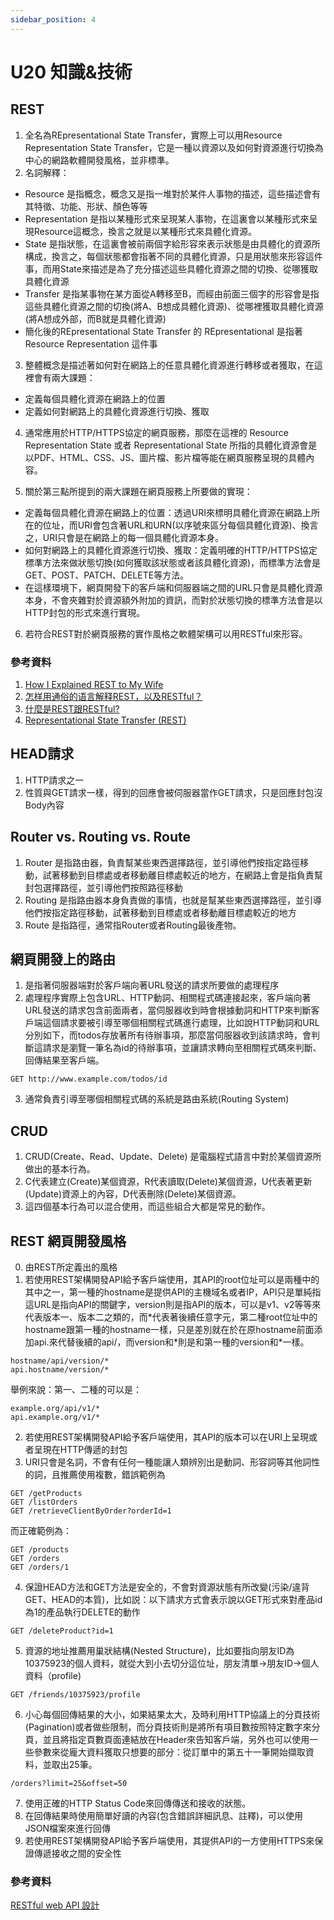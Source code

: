 ```yaml
---
sidebar_position: 4
---
```


# U20 知識&技術

## REST
1. 全名為REpresentational State Transfer，實際上可以用Resource Representation State Transfer，它是一種以資源以及如何對資源進行切換為中心的網路軟體開發風格，並非標準。
2. 名詞解釋：
  - Resource 是指概念，概念又是指一堆對於某件人事物的描述，這些描述會有其特徵、功能、形狀、顏色等等
  - Representation 是指以某種形式來呈現某人事物，在這裏會以某種形式來呈現Resource這概念，換言之就是以某種形式來具體化資源。
  - State 是指狀態，在這裏會被前兩個字給形容來表示狀態是由具體化的資源所構成，換言之，每個狀態都會指著不同的具體化資源，只是用狀態來形容這件事，而用State來描述是為了充分描述這些具體化資源之間的切換、從哪獲取具體化資源
  - Transfer 是指某事物在某方面從A轉移至B，而經由前面三個字的形容會是指這些具體化資源之間的切換(將A、B想成具體化資源)、從哪裡獲取具體化資源(將A想成外部，而B就是具體化資源)
  - 簡化後的REpresentational State Transfer 的 REpresentational 是指著Resource Representation 這件事

3. 整體概念是描述著如何對在網路上的任意具體化資源進行轉移或者獲取，在這裡會有兩大課題：
 - 定義每個具體化資源在網路上的位置
 - 定義如何對網路上的具體化資源進行切換、獲取

4. 通常應用於HTTP/HTTPS協定的網頁服務，那麼在這裡的 Resource Representation State 或者 Representational State 所指的具體化資源會是以PDF、HTML、CSS、JS、圖片檔、影片檔等能在網頁服務呈現的具體內容。

5. 關於第三點所提到的兩大課題在網頁服務上所要做的實現：
 - 定義每個具體化資源在網路上的位置：透過URI來標明具體化資源在網路上所在的位址，而URI會包含著URL和URN(以序號來區分每個具體化資源)、換言之，URI只會是在網路上的每一個具體化資源本身。
 - 如何對網路上的具體化資源進行切換、獲取：定義明確的HTTP/HTTPS協定標準方法來做狀態切換(如何獲取該狀態或者該具體化資源)，而標準方法會是GET、POST、PATCH、DELETE等方法。
 - 在這樣環境下，網頁開發下的客戶端和伺服器端之間的URL只會是具體化資源本身，不會夾雜對於資源額外附加的資訊，而對於狀態切換的標準方法會是以HTTP封包的形式來進行實現。

6. 若符合REST對於網頁服務的實作風格之軟體架構可以用RESTful來形容。


### 參考資料
1. [How I Explained REST to My Wife](http://www.looah.com/source/view/2284)
2. [怎样用通俗的语言解释REST，以及RESTful？](https://www.zhihu.com/question/28557115)
3. [什麼是REST跟RESTful?](https://ihower.tw/blog/archives/1542)
4. [Representational State Transfer (REST)](https://www.ics.uci.edu/~fielding/pubs/dissertation/rest_arch_style.htm)



## HEAD請求
1. HTTP請求之一
2. 性質與GET請求一樣，得到的回應會被伺服器當作GET請求，只是回應封包沒Body內容

## Router vs. Routing vs. Route
1. Router 是指路由器，負責幫某些東西選擇路徑，並引導他們按指定路徑移動，試著移動到目標處或者移動離目標處較近的地方，在網路上會是指負責幫封包選擇路徑，並引導他們按照路徑移動
2. Routing 是指路由器本身負責做的事情，也就是幫某些東西選擇路徑，並引導他們按指定路徑移動，試著移動到目標處或者移動離目標處較近的地方
3. Route 是指路徑，通常指Router或者Routing最後產物。



## 網頁開發上的路由
1. 是指著伺服器端對於客戶端向著URL發送的請求所要做的處理程序
2. 處理程序實際上包含URL、HTTP動詞、相關程式碼連接起來，客戶端向著URL發送的請求包含前面兩者，當伺服器收到時會根據動詞和HTTP來判斷客戶端這個請求要被引導至哪個相關程式碼進行處理，比如說HTTP動詞和URL分別如下，而todos存放著所有待辦事項，那麼當伺服器收到該請求時，會判斷這請求是瀏覽一筆名為id的待辦事項，並讓請求轉向至相關程式碼來判斷、回傳結果至客戶端。

```
GET http://www.example.com/todos/id
```
3. 通常負責引導至哪個相關程式碼的系統是路由系統(Routing System)


## CRUD 
1. CRUD(Create、Read、Update、Delete) 是電腦程式語言中對於某個資源所做出的基本行為。
2. C代表建立(Create)某個資源，R代表讀取(Delete)某個資源，U代表著更新(Update)資源上的內容，D代表刪除(Delete)某個資源。
3. 這四個基本行為可以混合使用，而這些組合大都是常見的動作。



## REST 網頁開發風格
0. 由REST所定義出的風格
1. 若使用REST架構開發API給予客戶端使用，其API的root位址可以是兩種中的其中之一，第一種的hostname是提供API的主機域名或者IP，API只是單純指這URL是指向API的關鍵字，version則是指API的版本，可以是v1、v2等等來代表版本一、版本二之類的，而\*代表著後續任意字元，第二種root位址中的hostname跟第一種的hostname一樣，只是差別就在於在原hostname前面添加api.來代替後續的api/，而version和\*則是和第一種的version和\*一樣。

```
hostname/api/version/*
api.hostname/version/*
```

舉例來說：第一、二種的可以是：
```
example.org/api/v1/*
api.example.org/v1/*
```
2. 若使用REST架構開發API給予客戶端使用，其API的版本可以在URI上呈現或者呈現在HTTP傳遞的封包
3. URI只會是名詞，不會有任何一種能讓人類辨別出是動詞、形容詞等其他詞性的詞，且推薦使用複數，錯誤範例為
```
GET /getProducts
GET /listOrders
GET /retrieveClientByOrder?orderId=1
```

而正確範例為：
```
GET /products
GET /orders
GET /orders/1
```
4. 保證HEAD方法和GET方法是安全的，不會對資源狀態有所改變(污染/違背GET、HEAD的本質)，比如説：以下請求方式會表示說以GET形式來對產品id為1的產品執行DELETE的動作
```
GET /deleteProduct?id=1
```
5. 資源的地址推薦用巢狀結構(Nested Structure)，比如要指向朋友ID為10375923的個人資料，就從大到小去切分這位址，朋友清單->朋友ID->個人資料（profile)
```
GET /friends/10375923/profile
```
6. 小心每個回傳結果的大小，如果結果太大，及時利用HTTP協議上的分頁技術(Pagination)或者做些限制，而分頁技術則是將所有項目數按照特定數字來分頁，並且將指定頁數頁面連結放在Header來告知客戶端，另外也可以使用一些參數來從龐大資料獲取只想要的部分：從訂單中的第五十一筆開始擷取資料，並取出25筆。
```
/orders?limit=25&offset=50
```
7. 使用正確的HTTP Status Code來回傳傳送和接收的狀態。
8. 在回傳結果時使用簡單好讀的內容(包含錯誤詳細訊息、註釋)，可以使用JSON檔案來進行回傳
9. 若使用REST架構開發API給予客戶端使用，其提供API的一方使用HTTPS來保證傳遞接收之間的安全性


### 參考資料
[RESTful web API 設計](https://docs.microsoft.com/zh-tw/azure/architecture/best-practices/api-design)